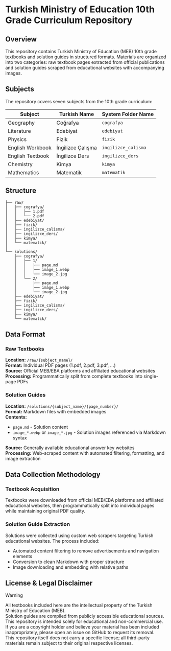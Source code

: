 # Turkish Ministry of Education 10th Grade Curriculum Repository

## Overview

This repository contains Turkish Ministry of Education (MEB) 10th grade textbooks and solution guides in structured formats. Materials are organized into two categories: raw textbook pages extracted from official publications and solution guides scraped from educational websites with accompanying images.

## Subjects

The repository covers seven subjects from the 10th grade curriculum:

| Subject          | Turkish Name      | System Folder Name  |
| ---------------- | ----------------- | ------------------- |
| Geography        | Coğrafya          | `cografya`          |
| Literature       | Edebiyat          | `edebiyat`          |
| Physics          | Fizik             | `fizik`             |
| English Workbook | İngilizce Çalışma | `ingilizce_calisma` |
| English Textbook | İngilizce Ders    | `ingilizce_ders`    |
| Chemistry        | Kimya             | `kimya`             |
| Mathematics      | Matematik         | `matematik`         |

## Structure

```
├── raw/
│   ├── cografya/
│   │   ├── 1.pdf
│   │   └── 2.pdf
│   ├── edebiyat/
│   ├── fizik/
│   ├── ingilizce_calisma/
│   ├── ingilizce_ders/
│   ├── kimya/
│   └── matematik/
│
└── solutions/
    ├── cografya/
    │   ├── 1/
    │   │   ├── page.md
    │   │   ├── image_1.webp
    │   │   └── image_2.jpg
    │   └── 2/
    │       ├── page.md
    │       ├── image_1.webp
    │       └── image_2.jpg
    ├── edebiyat/
    ├── fizik/
    ├── ingilizce_calisma/
    ├── ingilizce_ders/
    ├── kimya/
    └── matematik/
```

## Data Format

### Raw Textbooks

**Location:** `/raw/{subject_name}/`  
**Format:** Individual PDF pages (1.pdf, 2.pdf, 3.pdf, ...)  
**Source:** Official MEB/EBA platforms and affiliated educational websites  
**Processing:** Programmatically split from complete textbooks into single-page PDFs

### Solution Guides

**Location:** `/solutions/{subject_name}/{page_number}/`  
**Format:** Markdown files with embedded images  
**Contents:**

- `page.md` - Solution content
- `image_*.webp` or `image_*.jpg` - Solution images referenced via Markdown syntax

**Source:** Generally available educational answer key websites  
**Processing:** Web-scraped content with automated filtering, formatting, and image extraction

## Data Collection Methodology

### Textbook Acquisition

Textbooks were downloaded from official MEB/EBA platforms and affiliated educational websites, then programmatically split into individual pages while maintaining original PDF quality.

### Solution Guide Extraction

Solutions were collected using custom web scrapers targeting Turkish educational websites. The process included:

- Automated content filtering to remove advertisements and navigation elements
- Conversion to clean Markdown with proper structure
- Image downloading and embedding with relative paths

## License & Legal Disclaimer

> [!WARNING]
> All textbooks included here are the intellectual property of the Turkish Ministry of Education (MEB).  
> Solution guides are compiled from publicly accessible educational sources. This repository is intended solely for educational and non-commercial use.  
> If you are a copyright holder and believe your material has been included inappropriately, please open an issue on GitHub to request its removal.  
> This repository itself does not carry a specific license; all third-party materials remain subject to their original respective licenses.
